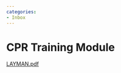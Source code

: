```yaml
---
categories:
- Inbox
---
```

# CPR Training Module

[LAYMAN.pdf](../files/bc6edaa9-4edc-4e8c-9cc8-c6cb60062d57.pdf)